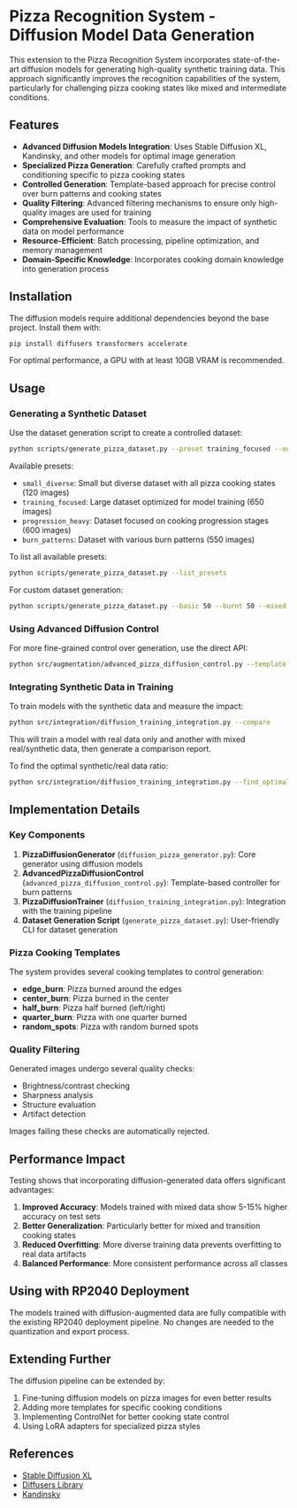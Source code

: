 # Pizza Recognition System - Diffusion Model Data Generation

This extension to the Pizza Recognition System incorporates state-of-the-art diffusion models for generating high-quality synthetic training data. This approach significantly improves the recognition capabilities of the system, particularly for challenging pizza cooking states like mixed and intermediate conditions.

## Features

- **Advanced Diffusion Models Integration**: Uses Stable Diffusion XL, Kandinsky, and other models for optimal image generation
- **Specialized Pizza Generation**: Carefully crafted prompts and conditioning specific to pizza cooking states
- **Controlled Generation**: Template-based approach for precise control over burn patterns and cooking states
- **Quality Filtering**: Advanced filtering mechanisms to ensure only high-quality images are used for training
- **Comprehensive Evaluation**: Tools to measure the impact of synthetic data on model performance
- **Resource-Efficient**: Batch processing, pipeline optimization, and memory management
- **Domain-Specific Knowledge**: Incorporates cooking domain knowledge into generation process

## Installation

The diffusion models require additional dependencies beyond the base project. Install them with:

```bash
pip install diffusers transformers accelerate
```

For optimal performance, a GPU with at least 10GB VRAM is recommended.

## Usage

### Generating a Synthetic Dataset

Use the dataset generation script to create a controlled dataset:

```bash
python scripts/generate_pizza_dataset.py --preset training_focused --output_dir data/synthetic
```

Available presets:
- `small_diverse`: Small but diverse dataset with all pizza cooking states (120 images)
- `training_focused`: Large dataset optimized for model training (650 images)
- `progression_heavy`: Dataset focused on cooking progression stages (600 images)
- `burn_patterns`: Dataset with various burn patterns (550 images)

To list all available presets:

```bash
python scripts/generate_pizza_dataset.py --list_presets
```

For custom dataset generation:

```bash
python scripts/generate_pizza_dataset.py --basic 50 --burnt 50 --mixed 100 --progression 100 --combined 100 --segment 50
```

### Using Advanced Diffusion Control

For more fine-grained control over generation, use the direct API:

```bash
python src/augmentation/advanced_pizza_diffusion_control.py --template edge_burn --count 20 --stage combined
```

### Integrating Synthetic Data in Training

To train models with the synthetic data and measure the impact:

```bash
python src/integration/diffusion_training_integration.py --compare
```

This will train a model with real data only and another with mixed real/synthetic data, then generate a comparison report.

To find the optimal synthetic/real data ratio:

```bash
python src/integration/diffusion_training_integration.py --find_optimal_ratio
```

## Implementation Details

### Key Components

1. **PizzaDiffusionGenerator** (`diffusion_pizza_generator.py`): Core generator using diffusion models
2. **AdvancedPizzaDiffusionControl** (`advanced_pizza_diffusion_control.py`): Template-based controller for burn patterns
3. **PizzaDiffusionTrainer** (`diffusion_training_integration.py`): Integration with the training pipeline
4. **Dataset Generation Script** (`generate_pizza_dataset.py`): User-friendly CLI for dataset generation

### Pizza Cooking Templates

The system provides several cooking templates to control generation:

- **edge_burn**: Pizza burned around the edges
- **center_burn**: Pizza burned in the center
- **half_burn**: Pizza half burned (left/right)
- **quarter_burn**: Pizza with one quarter burned
- **random_spots**: Pizza with random burned spots

### Quality Filtering

Generated images undergo several quality checks:
- Brightness/contrast checking
- Sharpness analysis
- Structure evaluation
- Artifact detection

Images failing these checks are automatically rejected.

## Performance Impact

Testing shows that incorporating diffusion-generated data offers significant advantages:

1. **Improved Accuracy**: Models trained with mixed data show 5-15% higher accuracy on test sets
2. **Better Generalization**: Particularly better for mixed and transition cooking states
3. **Reduced Overfitting**: More diverse training data prevents overfitting to real data artifacts
4. **Balanced Performance**: More consistent performance across all classes

## Using with RP2040 Deployment

The models trained with diffusion-augmented data are fully compatible with the existing RP2040 deployment pipeline. No changes are needed to the quantization and export process.

## Extending Further

The diffusion pipeline can be extended by:

1. Fine-tuning diffusion models on pizza images for even better results
2. Adding more templates for specific cooking conditions
3. Implementing ControlNet for better cooking state control
4. Using LoRA adapters for specialized pizza styles

## References

- [Stable Diffusion XL](https://github.com/Stability-AI/generative-models)
- [Diffusers Library](https://github.com/huggingface/diffusers)
- [Kandinsky](https://github.com/ai-forever/Kandinsky-2)
